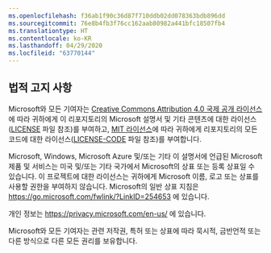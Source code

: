 ```yaml
---
ms.openlocfilehash: f36ab1f90c36d87f710ddb02dd078363bdb896dd
ms.sourcegitcommit: 76e8b4fb3f76cc162aab80982a441bfc18507fb4
ms.translationtype: HT
ms.contentlocale: ko-KR
ms.lasthandoff: 04/29/2020
ms.locfileid: "63770144"
---
```

## <a name="legal-notices"></a>법적 고지 사항
Microsoft와 모든 기여자는 [Creative Commons Attribution 4.0 국제 공개 라이선스](https://creativecommons.org/licenses/by/4.0/legalcode)에 따라 귀하에게 이 리포지토리의 Microsoft 설명서 및 기타 콘텐츠에 대한 라이선스([LICENSE](LICENSE) 파일 참조)를 부여하고, [MIT 라이선스](https://opensource.org/licenses/MIT)에 따라 귀하에게 리포지토리의 모든 코드에 대한 라이선스([LICENSE-CODE](LICENSE-CODE) 파일 참조)를 부여합니다.

Microsoft, Windows, Microsoft Azure 및/또는 기타 이 설명서에 언급된 Microsoft 제품 및 서비스는 미국 및/또는 기타 국가에서 Microsoft의 상표 또는 등록 상표일 수 있습니다.
이 프로젝트에 대한 라이선스는 귀하에게 Microsoft 이름, 로고 또는 상표를 사용할 권한을 부여하지 않습니다.
Microsoft의 일반 상표 지침은 https://go.microsoft.com/fwlink/?LinkID=254653 에 있습니다.

개인 정보는 https://privacy.microsoft.com/en-us/ 에 있습니다.

Microsoft와 모든 기여자는 관련 저작권, 특허 또는 상표에 따라 묵시적, 금반언적 또는 다른 방식으로 다른 모든 권리를 보유합니다.

